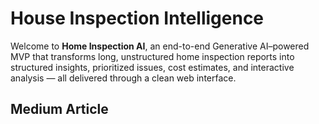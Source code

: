 # House Inspection Intelligence

Welcome to **Home Inspection AI**, an end-to-end Generative AI–powered MVP that transforms long, unstructured home inspection reports into structured insights, prioritized issues, cost estimates, and interactive analysis — all delivered through a clean web interface.


## Medium Article 
